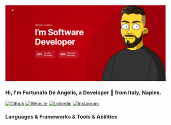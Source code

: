 <img src="https://github.com/fortunatodeangelis/fortunatodeangelis/blob/master/header.PNG" alt="fortunatodeangelis_header">


<!-- Your title -->
### Hi, I'm Fortunato De Angelis, a Developer 🚀 from Italy, Naples.

<!-- Your badges
You can use the website to generate badges: https://shields.io/
-->
[![Github](https://img.shields.io/badge/-Github-000?style=flat&logo=Github&logoColor=white)](https://github.com/fortunatodeangelis)
[![Website](https://img.shields.io/badge/Website-3b5998?style=flat-square&logo=google-chrome&logoColor=white)](https://www.fobos.it)
[![Linkedin](https://img.shields.io/badge/-LinkedIn-blue?style=flat&logo=Linkedin&logoColor=white)](https://www.linkedin.com/in/fortunatodeangelis/)
[![Instagram](https://img.shields.io/badge/-Instagram-c13584?style=flat&labelColor=c13584&logo=instagram&logoColor=white)](https://www.instagram.com/fobos87/)

### Languages & Frameworks & Tools & Abilities
